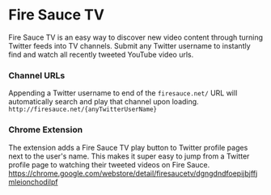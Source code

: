 Fire Sauce TV
==========
Fire Sauce TV is an easy way to discover new video content through turning Twitter feeds into TV channels. Submit any Twitter username to instantly find and watch all recently tweeted YouTube video urls.

### Channel URLs
Appending a Twitter username to end of the `firesauce.net/` URL will automatically search and play that channel upon loading.
`http://firesauce.net/{anyTwitterUserName}`

### Chrome Extension
The extension adds a Fire Sauce TV play button to Twitter profile pages next to the user's name. This makes it super easy to jump from a Twitter profile page to watching their tweeted videos on Fire Sauce.
https://chrome.google.com/webstore/detail/firesaucetv/dgngdndfoepijbjffjmleionchodilpf
